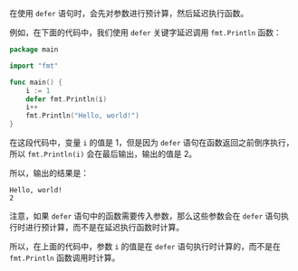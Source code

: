 在使用 `defer` 语句时，会先对参数进行预计算，然后延迟执行函数。

例如，在下面的代码中，我们使用 `defer` 关键字延迟调用 `fmt.Println` 函数：

```go
package main

import "fmt"

func main() {
    i := 1
    defer fmt.Println(i)
    i++
    fmt.Println("Hello, world!")
}

```

在这段代码中，变量 `i` 的值是 1，但是因为 `defer` 语句在函数返回之前倒序执行，所以 `fmt.Println(i)` 会在最后输出，输出的值是 2。

所以，输出的结果是：

```
Hello, world!
2
```

注意，如果 `defer` 语句中的函数需要传入参数，那么这些参数会在 `defer` 语句执行时进行预计算，而不是在延迟执行函数时计算。

所以，在上面的代码中，参数 `i` 的值是在 `defer` 语句执行时计算的，而不是在 `fmt.Println` 函数调用时计算。
